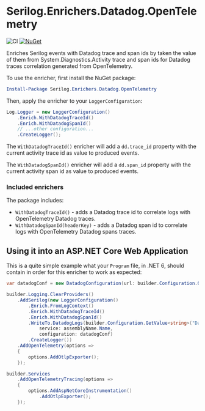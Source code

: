 # Serilog.Enrichers.Datadog.OpenTelemetry

![CI](https://github.com/didacrius/serilog-enrichers-datadog-opentelemetry/workflows/CI/badge.svg)
[![NuGet](https://img.shields.io/nuget/vpre/Serilog.Enrichers.Datadog.OpenTelemetry.svg)](https://www.nuget.org/packages/Serilog.Enrichers.Datadog.OpenTelemetry)

Enriches Serilog events with Datadog trace and span ids by taken the value of them from System.Diagnostics.Activity trace and span ids for Datadog traces correlation generated from OpenTelemetry.

To use the enricher, first install the NuGet package:

```powershell
Install-Package Serilog.Enrichers.Datadog.OpenTelemetry
```

Then, apply the enricher to your `LoggerConfiguration`:

```csharp
Log.Logger = new LoggerConfiguration()
    .Enrich.WithDatadogTraceId()
    .Enrich.WithDatadogSpanId()
    // ...other configuration...
    .CreateLogger();
```

The `WithDatadogTraceId()` enricher will add a `dd.trace_id` property with the current activity trace id as value to produced events.

The `WithDatadogSpanId()` enricher will add a `dd.span_id` property with the current activity span id as value to produced events.

### Included enrichers

The package includes:

 * `WithDatadogTraceId()` - adds a Datadog trace id to correlate logs with OpenTelemetry Datadog traces.
 * `WithDatadogSpanId(headerKey)` - adds a Datadog span id to correlate logs with OpenTelemetry Datadog spans traces.

## Using it into an ASP.NET Core Web Application

This is a quite simple example what your `Program` file, in .NET 6, should contain in order for this enricher to work as expected:

```cs
var datadogConf = new DatadogConfiguration(url: builder.Configuration.GetValue<string>("Datadog:Endpoints:Logs"));

builder.Logging.ClearProviders()
    .AddSerilog(new LoggerConfiguration()
        .Enrich.FromLogContext()
        .Enrich.WithDatadogTraceId()
        .Enrich.WithDatadogSpanId()
        .WriteTo.DatadogLogs(builder.Configuration.GetValue<string>("Datadog:ApiKey"),
            service: assemblyName.Name,
            configuration: datadogConf)
        .CreateLogger())
    .AddOpenTelemetry(options =>
    {
        options.AddOtlpExporter();
    });

builder.Services
    .AddOpenTelemetryTracing(options =>
    {
        options.AddAspNetCoreInstrumentation()
            .AddOtlpExporter();
    });
```